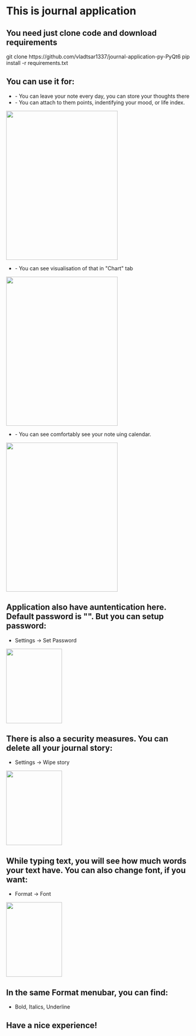 <!DOCTYPE html>
<html>
<head>
    <h1>This is journal application</h1>
   </head>
<body>
<h2>You need just clone code and download requirements</h2>
git clone https://github.com/vladtsar1337/journal-application-py-PyQt6
pip install -r requirements.txt
<h2>You can use it for:</h2>
<ul>
    <li>- You can leave your note every day, you can store your thoughts there</li>
    <li>- You can attach to them points, indentifying your mood, or life index.</li>
    </ul>
<img src="https://user-images.githubusercontent.com/109757758/198892619-5c7796ac-1d10-4f2f-aff8-af112df96db5.png", height='400', width='300'>
<ul>
    <li>- You can see visualisation of that in "Chart" tab</li>
    </ul>
<img src="https://user-images.githubusercontent.com/109757758/198892697-43bf6896-e1d8-4d97-8fbe-f045dea93401.png", height='400', width='300'>
<ul>
    <li>- You can see comfortably see your note uing calendar.</li>
    </ul>
<img src="https://user-images.githubusercontent.com/109757758/198892724-4d1b85e7-82df-4bae-8d9b-066d03f23290.png", height='400', width='300'>
</ul>
<h2>Application also have auntentication here. Default password is "". But you can setup password:</h2>
<ul>
    <li>Settings -> Set Password </li>
</ul>
<img src="https://user-images.githubusercontent.com/109757758/198892823-67d8ed9b-a313-459d-9e21-613a914c9bf1.png", height='200', width='150'>
<h2>There is also a security measures. You can delete all your journal story:</h2>
<ul>
    <li>Settings -> Wipe story</li>
</ul>
<img src="https://user-images.githubusercontent.com/109757758/198892823-67d8ed9b-a313-459d-9e21-613a914c9bf1.png", height='200', width='150'>

<h2>While typing text, you will see how much words your text have. You can also change font, if you want:</h2>
<ul>
    <li>Format -> Font</li>
    </ul>
<img src="https://user-images.githubusercontent.com/109757758/198892877-098648aa-0945-4703-a8ee-e0640a610761.png", height="200", width='150'>

<h2>In the same Format menubar, you can find:</h2>
<ul>
<li>Bold, Italics, Underline</li>
</ul>
<h2>Have a nice experience!</h2>
</body>
</html>
